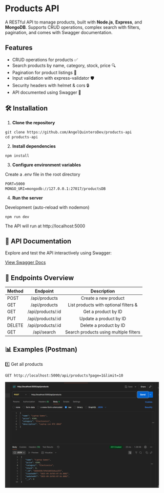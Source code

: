 # Products API

A RESTful API to manage products, built with **Node.js**, **Express**, and **MongoDB**.
Supports CRUD operations, complex search with filters, pagination, and comes with Swagger documentation.

## Features

 +  CRUD operations for products ✅
 +  Search products by name, category, stock, price 🔍
 +  Pagination for product listings 📄
 +  Input validation with express-validator 🛡
 +  Security headers with helmet & cors 🔒
 +  API documented using Swagger 📑

 ## 🛠 Installation

1. **Clone the repository**

```
git clone https://github.com/AngelQuinteroDev/products-api
cd products-api
```
2. **Install dependencies**
```
npm install
```
3. **Configure environment variables**

Create a .env file in the root directory
```
PORT=5000
MONGO_URI=mongodb://127.0.0.1:27017/productsDB
```

4. **Run the server**

Development (auto-reload with nodemon)
```
npm run dev
```

The API will run at http://localhost:5000

## 📄 API Documentation

Explore and test the API interactively using Swagger:

[View Swagger Docs](http://localhost:5000/api-docs)

## 🔗 Endpoints Overview


| Method  | Endpoint          |    Description        |
| --------|:-------------:    |:-------------:      |
| POST    |/api/products      |Create a new product
| GET     | /api/products     | List products with optional filters & |pagination                    |
| GET     | /api/products/:id |Get a product by ID
| PUT     | /api/products/:id | Update a product by ID                    |
| DELETE  | /api/products/:id |Delete a product by ID
| GET     | /api/search       |Search products using multiple filters                     |


## 📊 Examples (Postman)
1️⃣ Get all products
```
GET http://localhost:5000/api/products?page=1&limit=10

```
![GET Products](./docs/Post_Product.png)